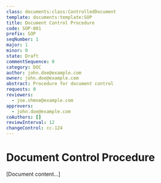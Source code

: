 ```yaml
---
class: documents:class:ControlledDocument
template: documents:template:SOP
title: Document Control Procedure
code: SOP-001
prefix: SOP
seqNumber: 1
major: 1
minor: 0
state: Draft
commentSequence: 0
category: DOC
author: john.doe@example.com
owner: john.doe@example.com
abstract: Procedure for document control
requests: 0
reviewers:
  - joe.shmoe@example.com
approvers:
  - john.doe@example.com
coAuthors: []
reviewInterval: 12
changeControl: cc-124
---
```

# Document Control Procedure

[Document content...]
